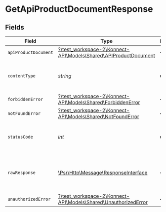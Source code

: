 # GetApiProductDocumentResponse


## Fields

| Field                                                                                                        | Type                                                                                                         | Required                                                                                                     | Description                                                                                                  |
| ------------------------------------------------------------------------------------------------------------ | ------------------------------------------------------------------------------------------------------------ | ------------------------------------------------------------------------------------------------------------ | ------------------------------------------------------------------------------------------------------------ |
| `apiProductDocument`                                                                                         | [?\test_workspace-2\Konnect-API\Models\Shared\APIProductDocument](../../models/shared/APIProductDocument.md) | :heavy_minus_sign:                                                                                           | API product document                                                                                         |
| `contentType`                                                                                                | *string*                                                                                                     | :heavy_check_mark:                                                                                           | HTTP response content type for this operation                                                                |
| `forbiddenError`                                                                                             | [?\test_workspace-2\Konnect-API\Models\Shared\ForbiddenError](../../models/shared/ForbiddenError.md)         | :heavy_minus_sign:                                                                                           | Forbidden                                                                                                    |
| `notFoundError`                                                                                              | [?\test_workspace-2\Konnect-API\Models\Shared\NotFoundError](../../models/shared/NotFoundError.md)           | :heavy_minus_sign:                                                                                           | Not Found                                                                                                    |
| `statusCode`                                                                                                 | *int*                                                                                                        | :heavy_check_mark:                                                                                           | HTTP response status code for this operation                                                                 |
| `rawResponse`                                                                                                | [\Psr\Http\Message\ResponseInterface](https://www.php-fig.org/psr/psr-7/#33-psrhttpmessageresponseinterface) | :heavy_minus_sign:                                                                                           | Raw HTTP response; suitable for custom response parsing                                                      |
| `unauthorizedError`                                                                                          | [?\test_workspace-2\Konnect-API\Models\Shared\UnauthorizedError](../../models/shared/UnauthorizedError.md)   | :heavy_minus_sign:                                                                                           | Unauthorized                                                                                                 |